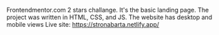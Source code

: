 Frontendmentor.com 2 stars challange. It's the basic landing page. The project was written in HTML, CSS, and JS. The website has desktop and mobile views
Live site: https://stronabarta.netlify.app/
